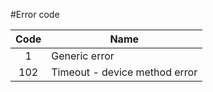 #Error code

| Code | Name         
|:----:|------------------------------
| 1    | Generic error
| 102  | Timeout - device method error